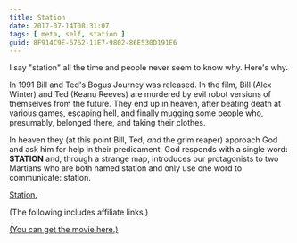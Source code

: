```yaml
---
title: Station
date: 2017-07-14T08:31:07
tags: [ meta, self, station ]
guid: 8F914C9E-6762-11E7-9802-86E530D191E6
---
```

I say "station" all the time and people never seem to know why.  Here's why.

<!--more-->

In 1991 Bill and Ted's Bogus Journey was released.  In the film, Bill (Alex
Winter) and Ted (Keanu Reeves) are murdered by evil robot versions of themselves
from the future.  They end up in heaven, after beating death at various games,
escaping hell, and finally mugging some people who, presumably, belonged there,
and taking their clothes.

In heaven they (at this point Bill, Ted, *and* the grim reaper) approach God and
ask him for help in their predicament.  God responds with a single word:
**STATION** and, through a strange map, introduces our protagonists to two
Martians who are both named station and only use one word to communicate:
station.

[Station.](https://www.youtube.com/watch?v=HIg_QFB9Vrw)

(The following includes affiliate links.)

<a target="_blank" href="https://www.amazon.com/gp/product/B003U2QHB6/ref=as_li_tl?ie=UTF8&camp=1789&creative=9325&creativeASIN=B003U2QHB6&linkCode=as2&tag=afoolishmanif-20&linkId=c2b7a3f15c848195995e81deb5a2dcd8">(You can get the movie here.)</a><img src="//ir-na.amazon-adsystem.com/e/ir?t=afoolishmanif-20&l=am2&o=1&a=B003U2QHB6" width="1" height="1" border="0" alt="" style="border:none !important; margin:0px !important;" />
